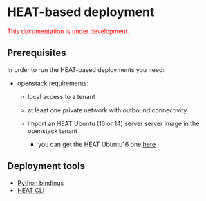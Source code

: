 # HEAT-based deployment
<span style="color:red"> This documentation is under development. </span>
## Prerequisites

In order to run the HEAT-based deployments you need:

* openstack requirements:

    * local access to a tenant
    
    * at least one private network with outbound connectivity

    * import an HEAT Ubuntu (16 or 14) server server image in the openstack tenant
        * you can get the HEAT Ubuntu16 one [here](https://cernbox.cern.ch/index.php/s/yNxOulSmebMDKAZ/download)
    
## Deployment tools

* [Python bindings](python-HEAT.md)
* [HEAT CLI](IM.md)